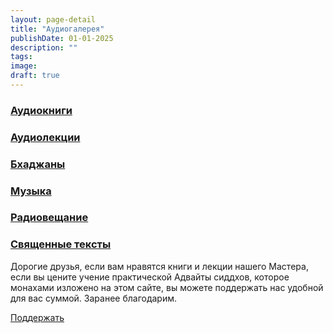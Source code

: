```yaml
---
layout: page-detail
title: "Аудиогалерея"
publishDate: 01-01-2025
description: ""
tags:
image:
draft: true
---
```


### [Аудиокниги](/audiogallery/audioknigi/)

### [Аудиолекции](/audiogallery/audiolektsii/)

### [Бхаджаны](/audiogallery/bkhadzhany/)

### [Музыка](/audiogallery/muzyka/)

### [Радиовещание](/audiogallery/radioveshchanie/)

### [Священные тексты](/audiogallery/svyashchennye-teksty/)

Дорогие друзья, если вам нравятся книги и лекции нашего Мастера, если вы цените учение практической Адвайты сиддхов, которое монахами изложено на этом сайте, вы можете поддержать нас удобной для вас суммой. Заранее благодарим. 

  
[Поддержать](/1429) 

  
